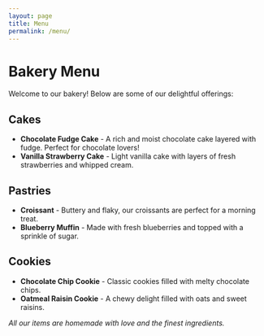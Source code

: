 ```yaml
---
layout: page
title: Menu
permalink: /menu/
---
```


# Bakery Menu

Welcome to our bakery! Below are some of our delightful offerings:

## Cakes

- **Chocolate Fudge Cake** - A rich and moist chocolate cake layered with fudge. Perfect for chocolate lovers!
- **Vanilla Strawberry Cake** - Light vanilla cake with layers of fresh strawberries and whipped cream.

## Pastries

- **Croissant** - Buttery and flaky, our croissants are perfect for a morning treat.
- **Blueberry Muffin** - Made with fresh blueberries and topped with a sprinkle of sugar.

## Cookies

- **Chocolate Chip Cookie** - Classic cookies filled with melty chocolate chips.
- **Oatmeal Raisin Cookie** - A chewy delight filled with oats and sweet raisins.

*All our items are homemade with love and the finest ingredients.*
